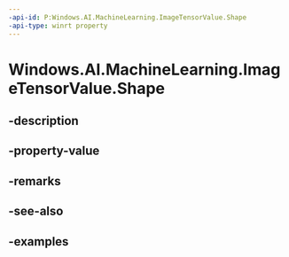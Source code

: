 ```yaml
---
-api-id: P:Windows.AI.MachineLearning.ImageTensorValue.Shape
-api-type: winrt property
---
```


<!-- Property syntax.
public IVectorView<long> Shape { get; }
-->

# Windows.AI.MachineLearning.ImageTensorValue.Shape

## -description

## -property-value

## -remarks

## -see-also

## -examples

